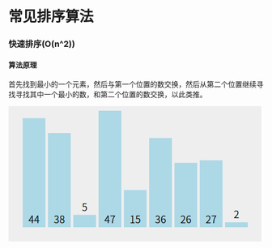 # 常见排序算法

### 快速排序(O(n^2))

#### 算法原理

首先找到最小的一个元素，然后与第一个位置的数交换，然后从第二个位置继续寻找寻找其中一个最小的数，和第二个位置的数交换，以此类推。

![选择排序](https://raw.githubusercontent.com/xxxgitone/DataStructures-And-Algorithms/master/sort/sort-gif/selectionSort.gif)